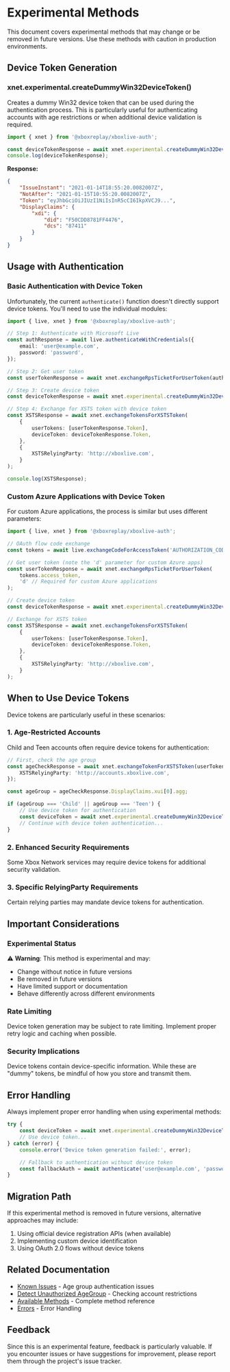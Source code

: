 # Experimental Methods

This document covers experimental methods that may change or be removed in future versions. Use these methods with caution in production environments.

## Device Token Generation

### xnet.experimental.createDummyWin32DeviceToken()

Creates a dummy Win32 device token that can be used during the authentication process. This is particularly useful for authenticating accounts with age restrictions or when additional device validation is required.

```typescript
import { xnet } from '@xboxreplay/xboxlive-auth';

const deviceTokenResponse = await xnet.experimental.createDummyWin32DeviceToken();
console.log(deviceTokenResponse);
```

**Response:**

```json
{
	"IssueInstant": "2021-01-14T18:55:20.0082007Z",
	"NotAfter": "2021-01-15T10:55:20.0082007Z",
	"Token": "eyJhbGciOiJIUzI1NiIsInR5cCI6IkpXVCJ9...",
	"DisplayClaims": {
		"xdi": {
			"did": "F50CDD8781FF4476",
			"dcs": "87411"
		}
	}
}
```

## Usage with Authentication

### Basic Authentication with Device Token

Unfortunately, the current `authenticate()` function doesn't directly support device tokens. You'll need to use the individual modules:

```typescript
import { live, xnet } from '@xboxreplay/xboxlive-auth';

// Step 1: Authenticate with Microsoft Live
const authResponse = await live.authenticateWithCredentials({
	email: 'user@example.com',
	password: 'password',
});

// Step 2: Get user token
const userTokenResponse = await xnet.exchangeRpsTicketForUserToken(authResponse.access_token, 't');

// Step 3: Create device token
const deviceTokenResponse = await xnet.experimental.createDummyWin32DeviceToken();

// Step 4: Exchange for XSTS token with device token
const XSTSResponse = await xnet.exchangeTokensForXSTSToken(
	{
		userTokens: [userTokenResponse.Token],
		deviceToken: deviceTokenResponse.Token,
	},
	{
		XSTSRelyingParty: 'http://xboxlive.com',
	}
);

console.log(XSTSResponse);
```

### Custom Azure Applications with Device Token

For custom Azure applications, the process is similar but uses different parameters:

```typescript
import { live, xnet } from '@xboxreplay/xboxlive-auth';

// OAuth flow code exchange
const tokens = await live.exchangeCodeForAccessToken('AUTHORIZATION_CODE');

// Get user token (note the 'd' parameter for custom Azure apps)
const userTokenResponse = await xnet.exchangeRpsTicketForUserToken(
	tokens.access_token,
	'd' // Required for custom Azure applications
);

// Create device token
const deviceTokenResponse = await xnet.experimental.createDummyWin32DeviceToken();

// Exchange for XSTS token
const XSTSResponse = await xnet.exchangeTokensForXSTSToken(
	{
		userTokens: [userTokenResponse.Token],
		deviceToken: deviceTokenResponse.Token,
	},
	{
		XSTSRelyingParty: 'http://xboxlive.com',
	}
);
```

## When to Use Device Tokens

Device tokens are particularly useful in these scenarios:

### 1. Age-Restricted Accounts

Child and Teen accounts often require device tokens for authentication:

```typescript
// First, check the age group
const ageCheckResponse = await xnet.exchangeTokenForXSTSToken(userToken, {
	XSTSRelyingParty: 'http://accounts.xboxlive.com',
});

const ageGroup = ageCheckResponse.DisplayClaims.xui[0].agg;

if (ageGroup === 'Child' || ageGroup === 'Teen') {
	// Use device token for authentication
	const deviceToken = await xnet.experimental.createDummyWin32DeviceToken();
	// Continue with device token authentication...
}
```

### 2. Enhanced Security Requirements

Some Xbox Network services may require device tokens for additional security validation.

### 3. Specific RelyingParty Requirements

Certain relying parties may mandate device tokens for authentication.

## Important Considerations

### Experimental Status

⚠️ **Warning**: This method is experimental and may:

-   Change without notice in future versions
-   Be removed in future versions
-   Have limited support or documentation
-   Behave differently across different environments

### Rate Limiting

Device token generation may be subject to rate limiting. Implement proper retry logic and caching when possible.

### Security Implications

Device tokens contain device-specific information. While these are "dummy" tokens, be mindful of how you store and transmit them.

## Error Handling

Always implement proper error handling when using experimental methods:

```typescript
try {
	const deviceToken = await xnet.experimental.createDummyWin32DeviceToken();
	// Use device token...
} catch (error) {
	console.error('Device token generation failed:', error);

	// Fallback to authentication without device token
	const fallbackAuth = await authenticate('user@example.com', 'password');
}
```

## Migration Path

If this experimental method is removed in future versions, alternative approaches may include:

1. Using official device registration APIs (when available)
2. Implementing custom device identification
3. Using OAuth 2.0 flows without device tokens

## Related Documentation

-   [Known Issues](06-Known_Issues.md) - Age group authentication issues
-   [Detect Unauthorized AgeGroup](07-Detect_Unauthorized_AgeGroup.md) - Checking account restrictions
-   [Available Methods](05-Methods.md) - Complete method reference
-   [Errors](09-Errors.md) - Error Handling

## Feedback

Since this is an experimental feature, feedback is particularly valuable. If you encounter issues or have suggestions for improvement, please report them through the project's issue tracker.
